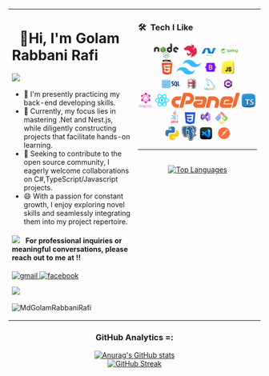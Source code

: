 <!-- markdownlint-disable -->
<table>
<tr>
<td width="50%" valign="top">
<div>

# &nbsp; **👋Hi, I'm Golam Rabbani Rafi**

  <img src="https://user-images.githubusercontent.com/74038190/212744287-14f66c13-5458-40dc-9244-8ff533fc8f4a.gif" />
  
- 🔭 I'm presently practicing my back-end developing skills.
- 🌱 Currently, my focus lies in mastering .Net and Nest.js, while diligently constructing projects that facilitate hands-on learning.
- 👯 Seeking to contribute to the open source community, I eagerly welcome collaborations on C#,TypeScript/Javascript projects.
- 😄 With a passion for constant growth, I enjoy exploring novel skills and seamlessly integrating them into my project repertoire.

</div>

<div align="left">

<h4> <img src="https://media2.giphy.com/media/numE3A55vbpBuDCxnA/giphy.gif?cid=ecf05e47rze9471w0iriay9ubhrvdmam2cbwpobzooqnsopa&rid=giphy.gif&ct=s" width="40"> &nbsp; For professional inquiries or meaningful conversations, please reach out to me at !!</h4>

<p align="left">
  <a href="mailto:golamrabbanirafi7@gmail.com" >
    <img src="https://www.vectorlogo.zone/logos/gmail/gmail-icon.svg" alt="gmail" width="30px" height="30px">
  </a>
  <!-- <a href="https://twitter.com/awarehossain" >
    <img src="https://www.vectorlogo.zone/logos/twitter/twitter-icon.svg" alt="twitter" width="30px" height="30px">
  </a> -->
  <a href="https://www.facebook.com/golam.rabbani.rafi.2024/" >
    <img src="https://raw.githubusercontent.com/rahuldkjain/github-profile-readme-generator/master/src/images/icons/Social/facebook.svg" alt="facebook" width="30px" height="30px">
  </a>

</p>

  <p>
    <img src= 'https://capsule-render.vercel.app/api?type=rect&color=gradient&height=2.5'/>
  </p>

</div>

  <p align="left"> <img src="https://komarev.com/ghpvc/?username=MdGolamRabbaniRafi&label=Profile%20views&color=0e75b6&style=flat" alt="MdGolamRabbaniRafi" /> </p>

</td>

<td width="50%" valign="top">

### 🛠 &nbsp;Tech I Like
<div align="center">
<img src="./assets/node-preview.png" height="30">
<img src="./assets/nest-js-preview.png" height="30" >
<img src="./assets/Net-preview.png" height="30">
<img src="./assets/Spring-preview.png" height="30">
<br>
<img src="./assets/html5.png" height="30">
<img src="./assets/tailwind-preview.png" height="30">
<img src="./assets/Bootstrap-preview.png" height="30">
<img src="./assets/js.png" height="30">
<br>
<img src="./assets/sql-preview.png" height="30">
<img src="./assets/oracle-preview.png" height="30">
<img src="./assets/mysql.png" height="30">
<img src="./assets/CSharp-preview.png" height="30">
<br>
<img src="./assets/gql.png" height="30">
<img src="./assets/react-preview.png" height="30">
<img src="./assets/cpanel-preview.png" height="30">
<img src="./assets/ts-preview.png" height="30">
<br>
<img src="./assets/java-preview.png" height="30">
<img src="./assets/css3.png" height="24">
<img src="./assets/VisualStudioSetup.png" height="30">
<img src="./assets/git-bash-logo.png" height="25">
<br>
<img src="./assets/python-preview.png" height="30">
<img src="./assets/pgadmin4-preview.png" height="30">
<img src="./assets/code.png" height="30">
<img src="./assets/postman.png" height="30">
</div>

<hr>

<br>

<div align="center">
  <a href="https://github.com/MdGolamRabbaniRafi/github-readme-stats" target="_blank">
    <img src="https://github-readme-stats.vercel.app/api/top-langs/?username=MdGolamRabbaniRafi&langs_count=10&show_icons=true&locale=en&layout=compact&theme=github_dark" alt="Top Languages">
  </a>
</div>



</td>
</tr>
  
</table>




<!-- <div align="center">
  <h3>Featured Repository =: </h3> 
    <a href="https://github.com/ho-ssain/hkdev-MERN#gh-dark-mode-only">
        <img src="https://github-readme-stats-gray-three.vercel.app/api/pin/?username=ho-ssain&repo=hkdev-MERN&theme=github_dark#gh-dark-mode-only" alt="hkdev-MERN">
    </a>
    <a href="https://github.com/ho-ssain/walk-ease#gh-light-mode-only">
        <img src="https://github-readme-stats-gray-three.vercel.app/api/pin/?username=ho-ssain&repo=hkdev-MERN&theme=vue#gh-light-mode-only" alt="hkdev-MERN">
    </a>
    <a href="https://github.com/ho-ssain/walk-ease#gh-dark-mode-only">
        <img src="https://github-readme-stats-gray-three.vercel.app/api/pin/?username=ho-ssain&repo=walk-ease&theme=github_dark#gh-dark-mode-only" alt="walk-ease">
    </a>
    <a href="https://github.com/ho-ssain/walk-ease#gh-light-mode-only">
        <img src="https://github-readme-stats-gray-three.vercel.app/api/pin/?username=ho-ssain&repo=walk-ease&theme=vue#gh-light-mode-only" alt="walk-ease">
    </a>
     <a href="https://github.com/ho-ssain/fresh-cart#gh-dark-mode-only">
        <img src="https://github-readme-stats-gray-three.vercel.app/api/pin/?username=ho-ssain&repo=fresh-cart&theme=github_dark#gh-dark-mode-only" alt="fresh-cart">
    </a>
    <a href="https://github.com/ho-ssain/walk-ease#gh-light-mode-only">
        <img src="https://github-readme-stats-gray-three.vercel.app/api/pin/?username=ho-ssain&repo=fresh-cart&theme=vue#gh-light-mode-only" alt="fresh-cart">
    </a>
       <a href="https://github.com/ho-ssain/travel_app_lp#gh-dark-mode-only">
        <img src="https://github-readme-stats-gray-three.vercel.app/api/pin/?username=ho-ssain&repo=travel_app_lp&theme=github_dark#gh-dark-mode-only" alt="travel_app_lp">
    </a>
    <a href="https://github.com/ho-ssain/travel_app_lp#gh-light-mode-only">
        <img src="https://github-readme-stats-gray-three.vercel.app/api/pin/?username=ho-ssain&repo=travel_app_lp&theme=vue#gh-light-mode-only" alt="travel_app_lp">
    </a>
</div> -->

  <h3 align="center"> GitHub Analytics =: </h3>  
  <p align="center">
    <a href="https://github.com/MdGolamRabbaniRafi/github-readme-stats" target="_blank">
      <img src="https://github-readme-stats.vercel.app/api?username=MdGolamRabbaniRafi&show_icons=true&locale=en&theme=github_dark" alt="Anurag's GitHub stats">
    </a>
    <br/>
    <a href="https://git.io/streak-stats" target="_blank">
      <img src="https://github-readme-streak-stats-sandy-omega.vercel.app?user=MdGolamRabbaniRafi&theme=github-dark&border_radius=10" alt="GitHub Streak">
    </a>
  </p>
